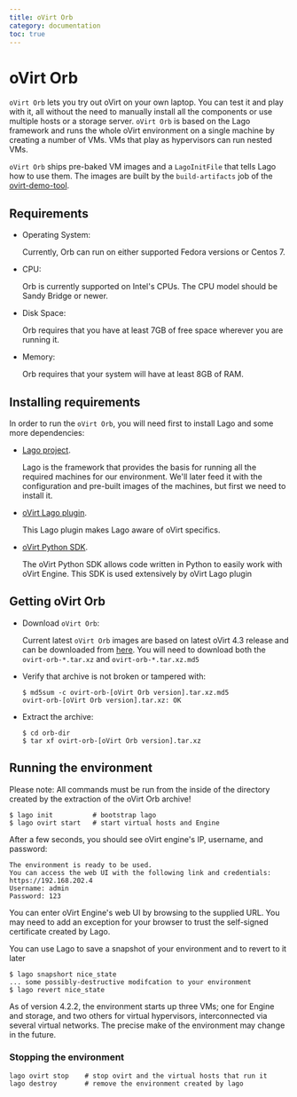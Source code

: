 ```yaml
---
title: oVirt Orb
category: documentation
toc: true
---
```


# oVirt Orb

`oVirt Orb` lets you try out oVirt on your own laptop. You can
test it and play with it, all without the need to manually
install all the components or use multiple hosts or a storage
server. `oVirt Orb` is based on the Lago framework and runs the
whole oVirt environment on a single machine by creating a
number of VMs. VMs that play as hypervisors can run nested VMs.

`oVirt Orb` ships pre-baked VM images and a `LagoInitFile` that
tells Lago how to use them. The images are built by the
`build-artifacts` job of the [ovirt-demo-tool](https://gerrit.ovirt.org/#/q/project:ovirt-demo-tool).

## Requirements

- Operating System:

  Currently, Orb can run on either supported Fedora versions or Centos 7.

- CPU:

  Orb is currently supported on Intel's CPUs. The CPU model should be Sandy Bridge or newer.

- Disk Space:

  Orb requires that you have at least 7GB of free space wherever you are running it.

- Memory:

  Orb requires that your system will have at least 8GB of RAM.

## Installing requirements

In order to run the `oVirt Orb`, you will need first to install Lago and some more dependencies:
- [Lago project](http://lago.readthedocs.io/en/latest/Installation.html).

  Lago is the framework that provides the basis for running all the required machines for our environment.
  We'll later feed it with the configuration and pre-built images of the machines, but first we need to install it.
- [oVirt Lago plugin](http://lago-ost-plugin.readthedocs.io/en/latest/Installation.html).

  This Lago plugin makes Lago aware of oVirt specifics.
- [oVirt Python SDK](https://pypi.python.org/pypi/ovirt-engine-sdk-python).

  The oVirt Python SDK allows code written in Python to easily work with oVirt Engine.
  This SDK is used extensively by oVirt Lago plugin

## Getting oVirt Orb
- Download `oVirt Orb`:

  Current latest `oVirt Orb` images are based on latest oVirt 4.3 release and can be downloaded from [here](http://resources.ovirt.org/pub/ovirt-4.3/ovirt-orb/).
  You will need to download both the `ovirt-orb-*.tar.xz` and `ovirt-orb-*.tar.xz.md5`
- Verify that archive is not broken or tampered with:

      $ md5sum -c ovirt-orb-[oVirt Orb version].tar.xz.md5
      ovirt-orb-[oVirt Orb version].tar.xz: OK

- Extract the archive:

      $ cd orb-dir
      $ tar xf ovirt-orb-[oVirt Orb version].tar.xz

## Running the environment

Please note: All commands must be run from the inside of the directory created by the extraction of the oVirt Orb archive!

    $ lago init          # bootstrap lago
    $ lago ovirt start   # start virtual hosts and Engine

After a few seconds, you should see oVirt engine's IP, username, and password:

    The environment is ready to be used.
    You can access the web UI with the following link and credentials:
    https://192.168.202.4
    Username: admin
    Password: 123

You can enter oVirt Engine's web UI by browsing to the supplied
URL. You may need to add an exception for your browser to trust
the self-signed certificate created by Lago.

You can use Lago to save a snapshot of your environment and to revert to it later

    $ lago snapshort nice_state
    ... some possibly-destructive modifcation to your environment
    $ lago revert nice_state

As of version 4.2.2, the environment starts up three VMs; one
for Engine and storage, and two others for virtual hypervisors,
interconnected via several virtual networks. The precise make
of the environment may change in the future.

### Stopping the environment

    lago ovirt stop    # stop ovirt and the virtual hosts that run it
    lago destroy       # remove the environment created by lago
